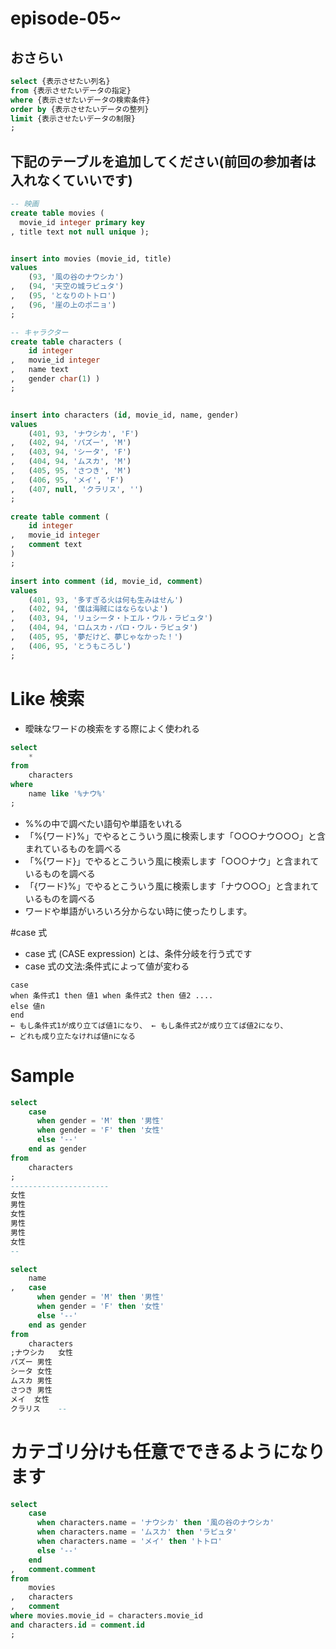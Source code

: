 # episode-05~

## おさらい
``` sql
select {表示させたい列名} 
from {表示させたいデータの指定}
where {表示させたいデータの検索条件}
order by {表示させたいデータの整列}
limit {表示させたいデータの制限}
;
```

## 下記のテーブルを追加してください(前回の参加者は入れなくていいです)
``` sql
-- 映画
create table movies (
  movie_id integer primary key
, title text not null unique );


insert into movies (movie_id, title) 
values 
    (93, '風の谷のナウシカ')
,   (94, '天空の城ラピュタ') 
,   (95, 'となりのトトロ')
,   (96, '崖の上のポニョ')
;

-- キャラクター
create table characters (
    id integer
,   movie_id integer
,   name text
,   gender char(1) )
;


insert into characters (id, movie_id, name, gender)
values 
    (401, 93, 'ナウシカ', 'F')
,   (402, 94, 'パズー', 'M')
,   (403, 94, 'シータ', 'F')
,   (404, 94, 'ムスカ', 'M')
,   (405, 95, 'さつき', 'M')
,   (406, 95, 'メイ', 'F')
,   (407, null, 'クラリス', '')
;

create table comment (
    id integer
,   movie_id integer
,   comment text
)
;

insert into comment (id, movie_id, comment)
values 
    (401, 93, '多すぎる火は何も生みはせん')
,   (402, 94, '僕は海賊にはならないよ')
,   (403, 94, 'リュシータ・トエル・ウル・ラピュタ')
,   (404, 94, 'ロムスカ・パロ・ウル・ラピュタ')
,   (405, 95, '夢だけど、夢じゃなかった！')
,   (406, 95, 'とうもころし')
;
```

# Like 検索
- 曖昧なワードの検索をする際によく使われる

``` sql
select
    *  
from
    characters
where 
    name like '%ナウ%'
;
```

- %%の中で調べたい語句や単語をいれる
- 「%{ワード}%」でやるとこういう風に検索します「○○○ナウ○○○」と含まれているものを調べる
- 「%{ワード}」でやるとこういう風に検索します「○○○ナウ」と含まれているものを調べる
- 「{ワード}%」でやるとこういう風に検索します「ナウ○○○」と含まれているものを調べる
- ワードや単語がいろいろ分からない時に使ったりします。


#case 式
- case 式 (CASE expression) とは、条件分岐を行う式です
- case 式の文法:条件式によって値が変わる

``` text
case
when 条件式1 then 値1 when 条件式2 then 値2 ....
else 値n
end
← もし条件式1が成り立てば値1になり、 ← もし条件式2が成り立てば値2になり、
← どれも成り立たなければ値nになる
```

# Sample
``` sql
select
    case 
      when gender = 'M' then '男性'
      when gender = 'F' then '女性'
      else '--'
    end as gender  
from
    characters
; 
----------------------
女性
男性
女性
男性
男性
女性
--
```

``` sql
select
    name
,   case 
      when gender = 'M' then '男性'
      when gender = 'F' then '女性'
      else '--'
    end as gender  
from
    characters
;ナウシカ	女性
パズー	男性
シータ	女性
ムスカ	男性
さつき	男性
メイ	女性
クラリス	--
```

# カテゴリ分けも任意でできるようになります
``` sql
select
    case 
      when characters.name = 'ナウシカ' then '風の谷のナウシカ'
      when characters.name = 'ムスカ' then 'ラピュタ'
      when characters.name = 'メイ' then 'トトロ'
      else '--'
    end   
,   comment.comment
from
    movies
,   characters
,   comment
where movies.movie_id = characters.movie_id
and characters.id = comment.id
;
```

